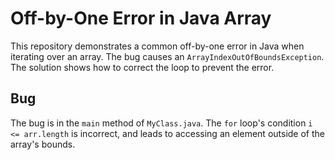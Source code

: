 # Off-by-One Error in Java Array

This repository demonstrates a common off-by-one error in Java when iterating over an array.  The bug causes an `ArrayIndexOutOfBoundsException`. The solution shows how to correct the loop to prevent the error. 

## Bug
The bug is in the `main` method of `MyClass.java`. The `for` loop's condition `i <= arr.length` is incorrect, and leads to accessing an element outside of the array's bounds.